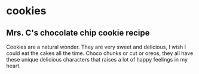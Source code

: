 # cookies
## Mrs. C's chocolate chip cookie recipe

Cookies are a natural wonder. They are very sweet and delicious, I wish I could eat the cakes all the time. Choco chunks or cut or oreos, they all have these unique delicious characters that raises a lot of happy feelings in my heart.
